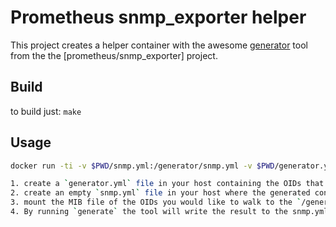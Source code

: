

Prometheus snmp_exporter helper
===============================

This project creates a helper container with the awesome [generator](https://github.com/prometheus/snmp_exporter/blob/master/generator/README.md) tool from the the [prometheus/snmp_exporter] project. 


## Build

to build just: 
```make```


## Usage

```sh
docker run -ti -v $PWD/snmp.yml:/generator/snmp.yml -v $PWD/generator.yml:/generator/generator.yml -v $PWD/CISCO-6200-MIB:/generator/mibs/cisco.mib alex/snmp_exporter_generator:latest  generate```

1. create a `generator.yml` file in your host containing the OIDs that you would like the tool to walk and generate a config file and mount it as a volume to `/generator/generator.yml`
2. create an empty `snmp.yml` file in your host where the generated configuration will be written, mount it in your container to `/generator/generator.yml`
3. mount the MIB file of the OIDs you would like to walk to the `/generator/mibs/` directory (they can be several, depending on your walked OIDs).
4. By running `generate` the tool will write the result to the snmp.yml which afterwards you can trim as according to your needs.



